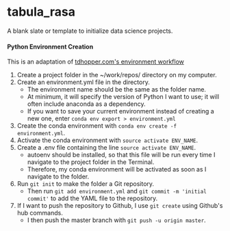 # tabula_rasa
A blank slate or template to initialize data science projects.


#### Python Environment Creation
This is an adaptation of [tdhopper.com's environment workflow](http://tdhopper.com/blog/2015/Nov/24/my-python-environment-workflow-with-conda/)

1. Create a project folder in the ~/work/repos/ directory on my computer.
2. Create an environment.yml file in the directory. 
   * The environment name should be the same as the folder name.
   * At minimum, it will specify the version of Python I want to use; it will often include anaconda as a dependency.
   * If you want to save your current environment instead of creating a new one, enter `conda env export > environment.yml`
3. Create the conda environment with `conda env create -f environment.yml`.
4. Activate the conda environment with `source activate ENV_NAME`.
5. Create a .env file containing the line `source activate ENV_NAME`.
   * autoenv should be installed, so that this file will be run every time I navigate to the project folder in the Terminal.
   * Therefore, my conda environment will be activated as soon as I navigate to the folder.
6. Run `git init` to make the folder a Git repository. 
   * Then run `git add environment.yml` and `git commit -m 'initial commit'` to add the YAML file to the repository.
7. If I want to push the repository to Github, I use `git create` using Github's hub commands.
   * I then push the master branch with `git push -u origin master`.
